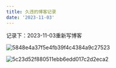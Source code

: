 ```yaml
---
title: 久违的博客记录
date: '2023-11-03'
---
```


记录下：2023-11-03重新写博客

![5848e4a37f5e4fb39f4c4384a9c27523](https://tuchuang.junsen.online//i/2023/11/14/retmd0-1.jpg)

![5c23d52f880511ebb6edd017c2d2eca2](https://tuchuang.junsen.online//i/2023/11/14/sjxupp-1.jpg)